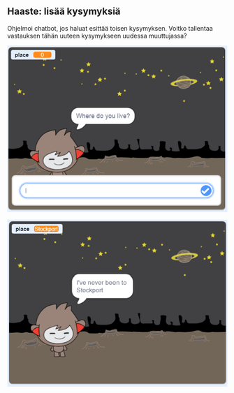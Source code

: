 ## Haaste: lisää kysymyksiä

Ohjelmoi chatbot, jos haluat esittää toisen kysymyksen. Voitko tallentaa vastauksen tähän uuteen kysymykseen uudessa muuttujassa?

![Lisää kysymyksiä](images/chatbot-question1.png)

![Lisää kysymyksiä](images/chatbot-question2.png)